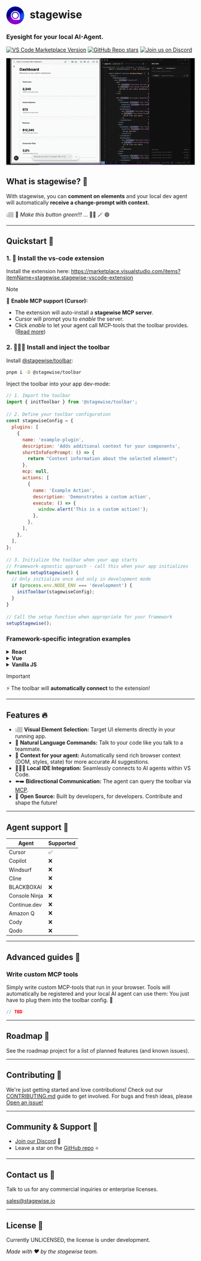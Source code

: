# <img src="https://github.com/stagewise-io/assets/blob/main/media/logo.png?raw=true" alt="stagewise logo" width="48" height="48" style="border-radius: 50%; vertical-align: middle; margin-right: 8px;" /> stagewise

### Eyesight for your local AI-Agent.

[![VS Code Marketplace Version](https://img.shields.io/visual-studio-marketplace/v/stagewise.stagewise-vscode-extension?label=VS%20Code%20Marketplace)](https://marketplace.visualstudio.com/items?itemName=stagewise.stagewise-vscode-extension) [![GitHub Repo stars](https://img.shields.io/github/stars/stagewise-io/stagewise)](https://github.com/stagewise-io/stagewise) [![Join us on Discord](https://img.shields.io/discord/1229378372141056010?label=Discord&logo=discord&logoColor=white)](https://discord.gg/vsDjhubRbh) <!-- [![Build Status](https://img.shields.io/github/actions/workflow/status/stagewise-io/stagewise/ci.yml?branch=main)](https://github.com/stagewise-io/stagewise/actions) -->


![stagewise demo](https://github.com/stagewise-io/assets/blob/main/media/demo.gif?raw=true)

## What is stagewise? 🤔

With stagewise, you can **comment on elements** and your local dev agent will automatically **receive a change-prompt with context.**

👆🏽 💬 *Make this button green!!!* ...  🧙🏽 🪄 🟢

---

## Quickstart 📖

### 1. 🧩 **Install the vs-code extension** 

Install the extension here: https://marketplace.visualstudio.com/items?itemName=stagewise.stagewise-vscode-extension

> [!NOTE]
> 💬 **Enable MCP support (Cursor):** 
> - The extension will auto-install a **stagewise MCP server**.
> - Cursor will prompt you to *enable* the server.
> - Click *enable* to let your agent call MCP-tools that the toolbar provides. ([Read more](#write-custom-mcp-tools))

### 2. 👨🏽‍💻 **Install and inject the toolbar**

Install [@stagewise/toolbar](https://www.npmjs.com/package/@stagewise/toolbar):
```bash
pnpm i -D @stagewise/toolbar
```

Inject the toolbar into your app dev-mode:

```js
// 1. Import the toolbar
import { initToolbar } from '@stagewise/toolbar';

// 2. Define your toolbar configuration
const stagewiseConfig = {
  plugins: [
    {
      name: 'example-plugin',
      description: 'Adds additional context for your components',
      shortInfoForPrompt: () => {
        return "Context information about the selected element";
      },
      mcp: null,
      actions: [
        {
          name: 'Example Action',
          description: 'Demonstrates a custom action',
          execute: () => {
            window.alert('This is a custom action!');
          },
        },
      ],
    },
  ],
};

// 3. Initialize the toolbar when your app starts
// Framework-agnostic approach - call this when your app initializes
function setupStagewise() {
  // Only initialize once and only in development mode
  if (process.env.NODE_ENV === 'development') {
    initToolbar(stagewiseConfig);
  }
}

// Call the setup function when appropriate for your framework
setupStagewise();
```

### Framework-specific integration examples

<details>
<summary><b>React</b></summary>

```tsx
// ToolbarComponent.tsx
'use client'; // If using Next.js App Router
import { useEffect, useRef } from 'react';
import { initToolbar } from '@stagewise/toolbar';

// Configuration for the toolbar
const stagewiseConfig = {
  plugins: [
    {
      name: 'react-plugin',
      description: 'Adds context for React components',
      shortInfoForPrompt: () => {
        return "Component context information";
      },
      mcp: null,
      actions: [
        {
          name: 'Example Action',
          description: 'Demonstrates a custom action',
          execute: () => {
            window.alert('Custom action executed!');
          },
        },
      ],
    },
  ],
};

export function ToolbarComponent() {
  const isLoaded = useRef(false);
  
  useEffect(() => {
    // Only initialize once and only in development
    if (!isLoaded.current && process.env.NODE_ENV === 'development') {
      isLoaded.current = true;
      initToolbar(stagewiseConfig);
    }
  }, []);
  
  return null; // This component doesn't render anything
}

// Then in your root layout or App component:
// <ToolbarComponent />
```
</details>

<details>
<summary><b>Vue</b></summary>

```vue
<!-- ToolbarComponent.vue -->
<script setup>
import { ref, onMounted } from 'vue';
import { initToolbar } from '@stagewise/toolbar';

const isLoaded = ref(false);

// Configuration for the toolbar
const stagewiseConfig = {
  plugins: [
    {
      name: 'vue-plugin',
      description: 'Adds context for Vue components',
      shortInfoForPrompt: () => {
        return "Vue component context information";
      },
      mcp: null,
      actions: [
        {
          name: 'Example Action',
          description: 'Demonstrates a custom action',
          execute: () => {
            window.alert('Custom action executed!');
          },
        },
      ],
    },
  ],
};

onMounted(() => {
  // Only initialize once and only in development
  if (!isLoaded.value && process.env.NODE_ENV === 'development') {
    isLoaded.value = true;
    initToolbar(stagewiseConfig);
  }
});
</script>

<template>
  <!-- This component doesn't render anything -->
</template>
```
</details>

<details>
<summary><b>Vanilla JS</b></summary>

```js
// toolbar-setup.js
import { initToolbar } from '@stagewise/toolbar';

// Configuration for the toolbar
const stagewiseConfig = {
  plugins: [
    {
      name: 'vanilla-plugin',
      description: 'Adds context for DOM elements',
      shortInfoForPrompt: () => {
        return "Element context information";
      },
      mcp: null,
      actions: [
        {
          name: 'Example Action',
          description: 'Demonstrates a custom action',
          execute: () => {
            window.alert('Custom action executed!');
          },
        },
      ],
    },
  ],
};

// Initialize on DOM content loaded
document.addEventListener('DOMContentLoaded', () => {
  // Only in development mode
  if (process.env.NODE_ENV === 'development') {
    initToolbar(stagewiseConfig);
  }
});
```
</details>

> [!IMPORTANT]
> ⚡️ The toolbar will **automatically connect** to the extension!

---

## Features 🔥

* 👆🏽 **Visual Element Selection:** Target UI elements directly in your running app.
* 💬 **Natural Language Commands:** Talk to your code like you talk to a teammate.
* 🤖 **Context for your agent:** Automatically send rich browser context (DOM, styles, state) for more accurate AI suggestions.
* 👨🏽‍💻 **Local IDE Integration:** Seamlessly connects to AI agents within VS Code.
* ⬅️➡️ **Bidirectional Communication:** The agent can query the toolbar via [MCP](https://modelcontextprotocol.io/).
* 📖 **Open Source:** Built by developers, for developers. Contribute and shape the future!

---

## Agent support 🤖

| **Agent** | **Supported** |
| --- | --- |
| Cursor | ✅ |
| Copilot | ❌ |
| Windsurf | ❌ |
| Cline | ❌ |
| BLACKBOXAI | ❌ |
| Console Ninja | ❌ |
| Continue.dev | ❌ |
| Amazon Q | ❌ |
| Cody | ❌ |
| Qodo | ❌ |

---

## Advanced guides 🧪

### Write custom MCP tools

Simply write custom MCP-tools that run in your browser. Tools will automatically be registered and your local AI agent can use them: You just have to plug them into the toolbar config. 🔌

```typescript
// TBD
```

---

## Roadmap 🧭

See the roadmap project for a list of planned features (and known issues). 

---

## Contributing 🤝

We're just getting started and love contributions! Check out our [CONTRIBUTING.md](https://github.com/stagewise-io/stagewise/blob/main/CONTRIBUTING.md) guide to get involved. For bugs and fresh ideas, please [Open an issue!](https://github.com/stagewise-io/stagewise/issues) 

<!-- --- -->
<!--  -->
<!-- ## Contributers 👫🏽 -->
<!-- Coming soon -->
<!--  -->
<!-- --- -->

---

## Community & Support 💬

* [Join our Discord](https://discord.gg/vsDjhubRbh) 👾
* Leave a star on the [GitHub repo](https://github.com/stagewise-io/stagewise) ⭐️

---

## Contact us 📧

Talk to us for any commercial inquiries or enterprise licenses.

sales@stagewise.io

---

## License 📜

<!-- stagewise is open-source and licensed under the [MIT License](https://github.com/stagewise-io/stagewise/blob/main/LICENSE). --- -->
Currently UNLICENSED, the license is under development.

*Made with ❤️ by the stagewise team.*